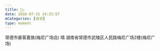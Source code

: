 ```yaml
---
title: 🍚☕️
date: 2016-07-31 14:33:57
mCategories: [说说]
type: moment
---
```


<div id="pics-20160731143357"></div>

<script src="/lib/moment/pics.js"></script>
<script>
var data = [
    {"link": "2016-07-31_000002.jpeg", "type": "shuoshuo"},
    {"link": "2016-07-31_000004.jpeg", "type": "shuoshuo"},
    {"link": "2016-07-31_000005.jpeg", "type": "shuoshuo"},
    {"link": "2016-07-31_000006.jpeg", "type": "shuoshuo"},
    {"link": "2016-07-31_000007.jpeg", "type": "shuoshuo"},
    {"link": "2016-07-31_000008.jpeg", "type": "shuoshuo"}
];
picsRender(data, "pics-20160731143357");
</script>

常德市豪客嘉族(梅尼广场店) 晴
湖南省常德市武陵区人民路梅尼广场2楼(梅尼广场)
